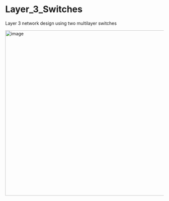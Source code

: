 # Layer_3_Switches
Layer 3 network design using two multilayer switches


<img width="1542" height="525" alt="image" src="https://github.com/user-attachments/assets/f5162563-5a8e-405c-8952-ac23e7c7b380" />

